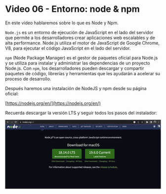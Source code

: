 # Video 06 - Entorno: node & npm

En este vídeo hablaremos sobre lo que es Node y Npm.

`Node.js` es un entorno de ejecución de JavaScript en el lado del servidor que permite a los desarrolladores crear aplicaciones web escalables y de alta performance. Node.js utiliza el motor de JavaScript de Google Chrome, V8, para ejecutar el código JavaScript en el lado del servidor.

`npm` (Node Package Manager) es el gestor de paquetes oficial para Node.js y se utiliza para instalar y administrar las dependencias de un proyecto Node.js. Con `npm`, los desarrolladores pueden descargar y compartir paquetes de código, librerías y herramientas que les ayudarán a acelerar su proceso de desarrollo.

Después haremos una instalación de NodeJS y npm desde su página oficial:

[https://nodejs.org/en/](https://nodejs.org/en/) 

Recuerda descargar la versión LTS y seguir todos los pasos del instalador:

![node](/docs/assets/node.png)
